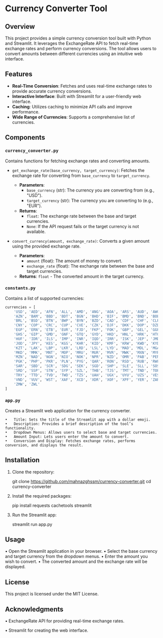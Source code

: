 # Currency Converter Tool

## Overview

This project provides a simple currency conversion tool built with Python and Streamlit. It leverages the ExchangeRate API to fetch real-time exchange rates and perform currency conversions. The tool allows users to convert amounts between different currencies using an intuitive web interface.

## Features

- **Real-Time Conversion**: Fetches and uses real-time exchange rates to provide accurate currency conversions.
- **Interactive Interface**: Built with Streamlit for a user-friendly web interface.
- **Caching**: Utilizes caching to minimize API calls and improve performance.
- **Wide Range of Currencies**: Supports a comprehensive list of currencies.

## Components

### `currency_converter.py`

Contains functions for fetching exchange rates and converting amounts.

- `get_exchange_rate(base_currency, target_currency)`: Fetches the exchange rate for converting from `base_currency` to `target_currency`.
  - **Parameters**:
    - `base_currency` (str): The currency you are converting from (e.g., "USD").
    - `target_currency` (str): The currency you are converting to (e.g., "EUR").
  - **Returns**: 
    - `float`: The exchange rate between the base and target currencies.
    - `None`: If the API request fails or the target currency is not available.

- `convert_currency(amount, exchange_rate)`: Converts a given amount using the provided exchange rate.
  - **Parameters**:
    - `amount` (float): The amount of money to convert.
    - `exchange_rate` (float): The exchange rate between the base and target currencies.
  - **Returns**: `float` - The converted amount in the target currency.

### `constants.py`




Contains a list of supported currencies:

```python
currencies = [
    'USD', 'AED', 'AFN', 'ALL', 'AMD', 'ANG', 'AOA', 'ARS', 'AUD', 'AWG', 
    'AZN', 'BAM', 'BBD', 'BDT', 'BGN', 'BHD', 'BIF', 'BMD', 'BND', 'BOB', 
    'BRL', 'BSD', 'BTN', 'BWP', 'BYN', 'BZD', 'CAD', 'CDF', 'CHF', 'CLP', 
    'CNY', 'COP', 'CRC', 'CUP', 'CVE', 'CZK', 'DJF', 'DKK', 'DOP', 'DZD', 
    'EGP', 'ERN', 'ETB', 'EUR', 'FJD', 'FKP', 'FOK', 'GBP', 'GEL', 'GGP', 
    'GHS', 'GIP', 'GMD', 'GNF', 'GTQ', 'GYD', 'HKD', 'HNL', 'HRK', 'HTG', 
    'HUF', 'IDR', 'ILS', 'IMP', 'INR', 'IQD', 'IRR', 'ISK', 'JEP', 'JMD', 
    'JOD', 'JPY', 'KES', 'KGS', 'KHR', 'KID', 'KMF', 'KRW', 'KWD', 'KYD', 
    'KZT', 'LAK', 'LBP', 'LKR', 'LRD', 'LSL', 'LYD', 'MAD', 'MDL', 'MGA', 
    'MKD', 'MMK', 'MNT', 'MOP', 'MRU', 'MUR', 'MVR', 'MWK', 'MXN', 'MYR', 
    'MZN', 'NAD', 'NGN', 'NIO', 'NOK', 'NPR', 'NZD', 'OMR', 'PAB', 'PEN', 
    'PGK', 'PHP', 'PKR', 'PLN', 'PYG', 'QAR', 'RON', 'RSD', 'RUB', 'RWF', 
    'SAR', 'SBD', 'SCR', 'SDG', 'SEK', 'SGD', 'SHP', 'SLE', 'SLL', 'SOS', 
    'SRD', 'SSP', 'STN', 'SYP', 'SZL', 'THB', 'TJS', 'TMT', 'TND', 'TOP', 
    'TRY', 'TTD', 'TVD', 'TWD', 'TZS', 'UAH', 'UGX', 'UYU', 'UZS', 'VES', 
    'VND', 'VUV', 'WST', 'XAF', 'XCD', 'XDR', 'XOF', 'XPF', 'YER', 'ZAR', 
    'ZMW', 'ZWL'
]
```

### `app.py`

Creates a Streamlit web application for the currency converter.

	•	Title: Sets the title of the Streamlit app with a dollar emoji.
	•	Description: Provides a brief description of the tool’s functionality.
	•	Dropdown Menus: Allows users to select base and target currencies.
	•	Amount Input: Lets users enter the amount to convert.
	•	Conversion and Display: Fetches exchange rates, performs conversion, and displays the result.

## Installation

1.	Clone the repository:

    git clone https://github.com/mahnazghssm/currency-converter.git
    cd currency-converter

2.	Install the required packages:

    pip install requests cachetools streamlit

3.	Run the Streamlit app:

    streamlit run app.py

## Usage

•	Open the Streamlit application in your browser.
•	Select the base currency and target currency from the dropdown menus.
•	Enter the amount you wish to convert.
•	The converted amount and the exchange rate will be displayed.

## License

This project is licensed under the MIT License.

## Acknowledgments

•	ExchangeRate API for providing real-time exchange rates.

•	Streamlit for creating the web interface.







